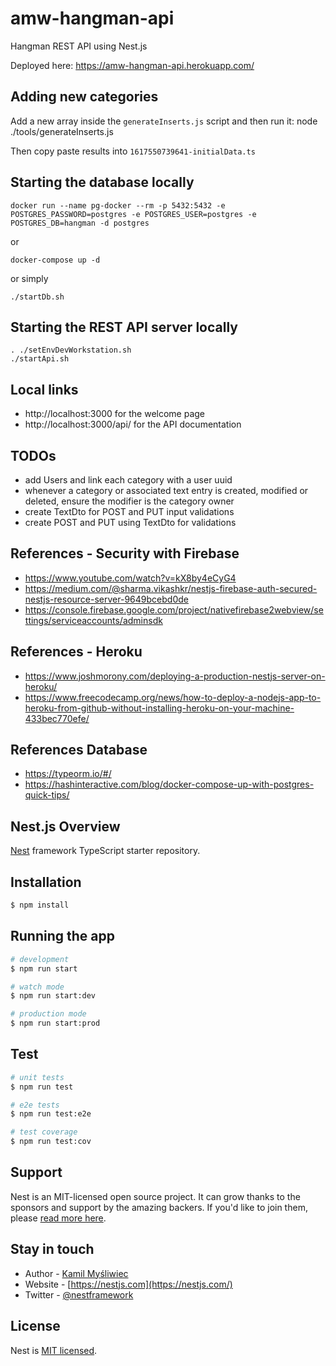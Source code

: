 # amw-hangman-api

Hangman REST API using Nest.js

Deployed here: https://amw-hangman-api.herokuapp.com/

## Adding new categories

Add a new array inside the `generateInserts.js` script and then run it:
    node ./tools/generateInserts.js

Then copy paste results into `1617550739641-initialData.ts`


## Starting the database locally

    docker run --name pg-docker --rm -p 5432:5432 -e POSTGRES_PASSWORD=postgres -e POSTGRES_USER=postgres -e POSTGRES_DB=hangman -d postgres

or

    docker-compose up -d

or simply

    ./startDb.sh

## Starting the REST API server locally

    . ./setEnvDevWorkstation.sh
    ./startApi.sh

## Local links

* http://localhost:3000 for the welcome page
* http://localhost:3000/api/ for the API documentation


## TODOs

* add Users and link each category with a user uuid
* whenever a category or associated text entry is created, modified or deleted, ensure the modifier is the category owner
* create TextDto for POST and PUT input validations
* create POST and PUT using TextDto for validations

## References - Security with Firebase

* https://www.youtube.com/watch?v=kX8by4eCyG4
* https://medium.com/@sharma.vikashkr/nestjs-firebase-auth-secured-nestjs-resource-server-9649bcebd0de
* https://console.firebase.google.com/project/nativefirebase2webview/settings/serviceaccounts/adminsdk

## References - Heroku

* https://www.joshmorony.com/deploying-a-production-nestjs-server-on-heroku/
* https://www.freecodecamp.org/news/how-to-deploy-a-nodejs-app-to-heroku-from-github-without-installing-heroku-on-your-machine-433bec770efe/


## References Database

* https://typeorm.io/#/
* https://hashinteractive.com/blog/docker-compose-up-with-postgres-quick-tips/




## Nest.js Overview

[Nest](https://github.com/nestjs/nest) framework TypeScript starter repository.

## Installation

```bash
$ npm install
```

## Running the app

```bash
# development
$ npm run start

# watch mode
$ npm run start:dev

# production mode
$ npm run start:prod
```

## Test

```bash
# unit tests
$ npm run test

# e2e tests
$ npm run test:e2e

# test coverage
$ npm run test:cov
```

## Support

Nest is an MIT-licensed open source project. It can grow thanks to the sponsors and support by the amazing backers. If you'd like to join them, please [read more here](https://docs.nestjs.com/support).

## Stay in touch

- Author - [Kamil Myśliwiec](https://kamilmysliwiec.com)
- Website - [https://nestjs.com](https://nestjs.com/)
- Twitter - [@nestframework](https://twitter.com/nestframework)

## License

Nest is [MIT licensed](LICENSE).
